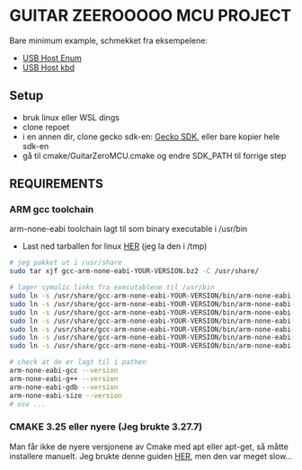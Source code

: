# GUITAR ZEEROOOOO MCU PROJECT

Bare minimum example, schmekket fra eksempelene:
- [USB Host Enum](https://github.com/EnergyMicro/EFM32GG_STK3700/tree/master/examples/usbhenum)
- [USB Host kbd](https://github.com/EnergyMicro/EFM32WG_DK3850/blob/master/examples/usbhhidkbd)

## Setup

- bruk linux eller WSL dings
- clone repoet
- i en annen dir, clone gecko sdk-en: [Gecko SDK](https://github.com/SiliconLabs/gecko_sdk), eller bare kopier hele sdk-en
- gå til cmake/GuitarZeroMCU.cmake og endre SDK_PATH til forrige step


## REQUIREMENTS

### ARM gcc toolchain
arm-none-eabi toolchain lagt til som binary executable i /usr/bin
- Last ned tarballen for linux [HER](https://launchpad.net/gcc-arm-embedded/+download) (jeg la den i /tmp)

```sh
# jeg pakket ut i /usr/share
sudo tar xjf gcc-arm-none-eabi-YOUR-VERSION.bz2 -C /usr/share/

# lager symolic links fra executablene til /usr/bin
sudo ln -s /usr/share/gcc-arm-none-eabi-YOUR-VERSION/bin/arm-none-eabi-gcc /usr/bin/arm-none-eabi-gcc 
sudo ln -s /usr/share/gcc-arm-none-eabi-YOUR-VERSION/bin/arm-none-eabi-g++ /usr/bin/arm-none-eabi-g++
sudo ln -s /usr/share/gcc-arm-none-eabi-YOUR-VERSION/bin/arm-none-eabi-gdb /usr/bin/arm-none-eabi-gdb
sudo ln -s /usr/share/gcc-arm-none-eabi-YOUR-VERSION/bin/arm-none-eabi-size /usr/bin/arm-none-eabi-size
sudo ln -s /usr/share/gcc-arm-none-eabi-YOUR-VERSION/bin/arm-none-eabi-objcopy /usr/bin/arm-none-eabi-objcopy
sudo ln -s /usr/share/gcc-arm-none-eabi-YOUR-VERSION/bin/arm-none-eabi-gcc-ranlib /usr/bin/arm-none-eabi-gcc-ranlib
sudo ln -s /usr/share/gcc-arm-none-eabi-YOUR-VERSION/bin/arm-none-eabi-ar /usr/bin/arm-none-eabi-ar

# check at de er lagt til i pathen
arm-none-eabi-gcc --version
arm-none-eabi-g++ --version
arm-none-eabi-gdb --version
arm-none-eabi-size --version
# osv ...
```

### CMAKE 3.25 eller nyere (Jeg brukte 3.27.7)
Man får ikke de nyere versjonene av Cmake med apt eller apt-get, så måtte installere manuelt. 
Jeg brukte denne guiden [HER](https://graspingtech.com/upgrade-cmake/), men den var meget slow... 
